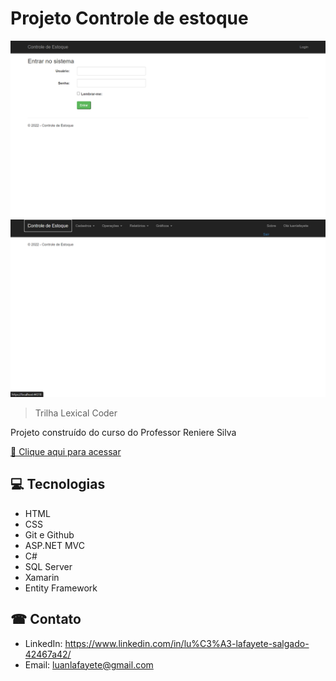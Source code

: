 # Projeto Controle de estoque 

![preview](./.github/preview1.png)
![preview](./.github/preview2.png)


>Trilha Lexical Coder

Projeto construído do curso do Professor Reniere Silva

[🔗 Clique aqui para acessar](https://luanlafayete.github.io/ProjetoControleDeEstoque/)

## 💻 Tecnologias 
- HTML
- CSS
- Git e Github
- ASP.NET MVC
- C#
- SQL Server
- Xamarin
- Entity Framework

## ☎ Contato
- LinkedIn: 
https://www.linkedin.com/in/lu%C3%A3-lafayete-salgado-42467a42/
- Email: luanlafayete@gmail.com
